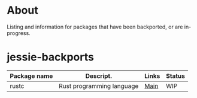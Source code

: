 # About
Listing and information for packages that have been backported, or are in-progress.

# jessie-backports

| Package name  | Descript.                 | Links     | Status  |
|---------------|---------------------------|-----------|---------|
|rustc          | Rust programming language | [Main](https://packages.debian.org/stretch/rustc)| WIP |
